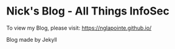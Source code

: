 # Nick's Blog - All Things InfoSec
To view my Blog, please visit:
https://nglapointe.github.io/

Blog made by Jekyll
